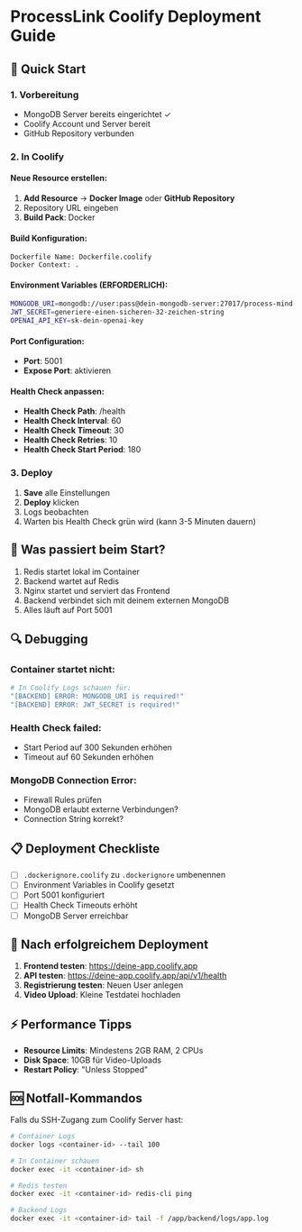 # ProcessLink Coolify Deployment Guide

## 🚀 Quick Start

### 1. Vorbereitung
- MongoDB Server bereits eingerichtet ✓
- Coolify Account und Server bereit
- GitHub Repository verbunden

### 2. In Coolify

#### Neue Resource erstellen:
1. **Add Resource** → **Docker Image** oder **GitHub Repository**
2. Repository URL eingeben
3. **Build Pack**: Docker

#### Build Konfiguration:
```
Dockerfile Name: Dockerfile.coolify
Docker Context: .
```

#### Environment Variables (ERFORDERLICH):
```bash
MONGODB_URI=mongodb://user:pass@dein-mongodb-server:27017/process-mind
JWT_SECRET=generiere-einen-sicheren-32-zeichen-string
OPENAI_API_KEY=sk-dein-openai-key
```

#### Port Configuration:
- **Port**: 5001
- **Expose Port**: aktivieren

#### Health Check anpassen:
- **Health Check Path**: /health
- **Health Check Interval**: 60
- **Health Check Timeout**: 30
- **Health Check Retries**: 10
- **Health Check Start Period**: 180

### 3. Deploy
1. **Save** alle Einstellungen
2. **Deploy** klicken
3. Logs beobachten
4. Warten bis Health Check grün wird (kann 3-5 Minuten dauern)

## 📝 Was passiert beim Start?

1. Redis startet lokal im Container
2. Backend wartet auf Redis
3. Nginx startet und serviert das Frontend
4. Backend verbindet sich mit deinem externen MongoDB
5. Alles läuft auf Port 5001

## 🔍 Debugging

### Container startet nicht:
```bash
# In Coolify Logs schauen für:
"[BACKEND] ERROR: MONGODB_URI is required!"
"[BACKEND] ERROR: JWT_SECRET is required!"
```

### Health Check failed:
- Start Period auf 300 Sekunden erhöhen
- Timeout auf 60 Sekunden erhöhen

### MongoDB Connection Error:
- Firewall Rules prüfen
- MongoDB erlaubt externe Verbindungen?
- Connection String korrekt?

## 📋 Deployment Checkliste

- [ ] `.dockerignore.coolify` zu `.dockerignore` umbenennen
- [ ] Environment Variables in Coolify gesetzt
- [ ] Port 5001 konfiguriert
- [ ] Health Check Timeouts erhöht
- [ ] MongoDB Server erreichbar

## 🎯 Nach erfolgreichem Deployment

1. **Frontend testen**: https://deine-app.coolify.app
2. **API testen**: https://deine-app.coolify.app/api/v1/health
3. **Registrierung testen**: Neuen User anlegen
4. **Video Upload**: Kleine Testdatei hochladen

## ⚡ Performance Tipps

- **Resource Limits**: Mindestens 2GB RAM, 2 CPUs
- **Disk Space**: 10GB für Video-Uploads
- **Restart Policy**: "Unless Stopped"

## 🆘 Notfall-Kommandos

Falls du SSH-Zugang zum Coolify Server hast:
```bash
# Container Logs
docker logs <container-id> --tail 100

# In Container schauen
docker exec -it <container-id> sh

# Redis testen
docker exec -it <container-id> redis-cli ping

# Backend Logs
docker exec -it <container-id> tail -f /app/backend/logs/app.log
```